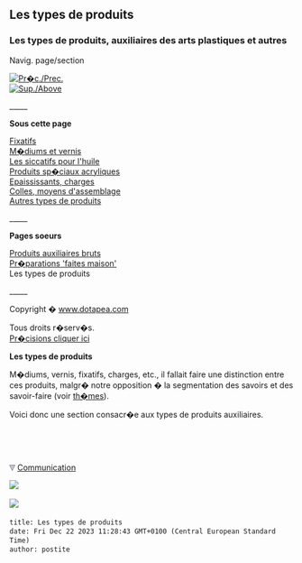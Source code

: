 ## Les types de produits
### Les types de produits, auxiliaires des arts plastiques et autres
 Navig. page/section

[![Pr�c./Prec.](_derived/back_cmp_themenoir010_back.gif)](preparationsfaitesmaison.html)  
[![Sup./Above](_derived/up_cmp_themenoir010_up.gif)](auxiliairesproduits.html)

\_\_\_\_\_

**Sous cette page**

[Fixatifs](fixatifs.html)  
[M�diums et vernis](mediumsetvernis.html)  
[Les siccatifs pour l'huile](siccatifs.html)  
[Produits sp�ciaux acryliques](produitsacryl.html)  
[Epaississants, charges](epaissiempatcharg.html)  
[Colles, moyens d'assemblage](moyendassemblage.html)  
[Autres types de produits](autrestypesprdts.html)

\_\_\_\_\_

**Pages soeurs**

[Produits auxiliaires bruts](auxiliairesbruts.html)  
[Pr�parations 'faites maison'](preparationsfaitesmaison.html)  
Les types de produits

\_\_\_\_\_

Copyright � www.dotapea.com

Tous droits r�serv�s.  
[Pr�cisions cliquer ici](droitscopie.html)

**Les types de produits**  

M�diums, vernis, fixatifs, charges, etc., il fallait faire une distinction entre ces produits, malgr� notre opposition � la segmentation des savoirs et des savoir-faire (voir [th�mes](themes.html)).

Voici donc une section consacr�e aux types de produits auxiliaires.



 

 ![](images/transparent122x1.gif)

![](images/flechebas.gif) [Communication](http://www.artrealite.com/annonceurs.htm) 

[![](https://cbonvin.fr/sites/regie.artrealite.com/visuels/campagne1.png)](index-2.html#20131014)

![](https://cbonvin.fr/sites/regie.artrealite.com/visuels/campagne2.png)
```
title: Les types de produits
date: Fri Dec 22 2023 11:28:43 GMT+0100 (Central European Standard Time)
author: postite
```
